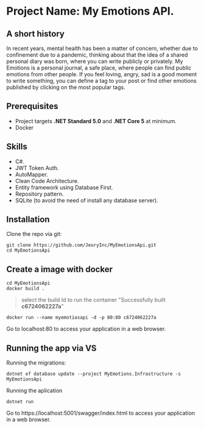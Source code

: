 

# Project Name: My Emotions API.
## A short history
In recent years, mental health has been a matter of concern, whether due to confinement due to a pandemic, thinking about that the idea of a shared personal diary was born, where you can write publicly or privately. My Emotions is a personal journal, a safe place, where people can find public emotions from other people. If you feel loving, angry, sad is a good moment to write something, you can define a tag to your post or find other emotions published by clicking on the most popular tags.

## Prerequisites

 - Project targets **.NET Standard 5.0** and **.NET Core 5** at minimum.
 - Docker

## Skills

 - C#.
 - JWT Token Auth.
 - AutoMapper.
 - Clean Code Architecture.
 - Entity framework using Database First.
 - Repository pattern.
 - SQLite (to avoid the need of install any database server).

##  Installation

Clone the repo via git:

    git clone https://github.com/JeuryInc/MyEmotionsApi.git
    cd MyEmotionsApi

 ##  Create a image with docker
    
    cd MyEmotionsApi
    docker build .

> select the build Id to run the container   "Successfully built **c6724062227a**"

    docker run --name myemotiosapi -d -p 80:80 c6724062227a
    
Go to localhost:80 to access your application in a web browser.
  
## Running the app via VS

Running the migrations:
 
    dotnet ef database update --project MyEmotions.Infrastructure -s MyEmotionsApi

Running the aplication

    dotnet run

Go to https://localhost:5001/swagger/index.html to access your application in a web browser. 
